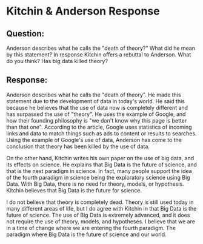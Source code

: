 # Kitchin & Anderson Response

## Question:
Anderson describes what he calls the "death of theory?" What did he mean by this statement? In response Kitchin offers a rebuttal to Anderson. What do you think? Has big data killed theory?

## Response:
Anderson describes what he calls the "death of theory". He made this statement due to the development of data in today's world. He said this because he believes that the use of data now is completely different and has surpassed the use of "theory". He uses the example of Google, and how their founding philosophy is "we don't know why this page is better than that one".  According to the article, Google uses statistics of incoming links and data to match things such as ads to content or results to searches. Using the example of Google's use of data, Anderson has come to the conclusion that theory has been killed by the use of data.

On the other hand, Kitchin writes his own paper on the use of big data, and its effects on science. He explains that Big Data is the future of science, and that is the next paradigm in science.  In fact, many people support the idea of the fourth paradigm in science being the exploratory science using Big Data. With Big Data, there is no need for theory, models, or hypothesis.  Kitchin believes that Big Data is the future for science.

I do not believe that theory is completely dead. Theory is still used today in many different areas of life, but I do agree with Kitchin in that Big Data is the future of science. The use of Big Data is extremely advanced, and it does not require the use of theory, models, and hypotheses.  I believe that we are in a time of change where we are entering the fourth paradigm.  The paradigm where Big Data is the future of science and our world.  
